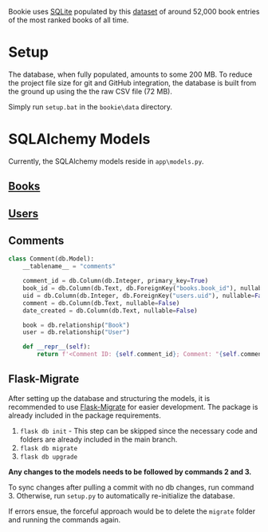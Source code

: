 Bookie uses [SQLite](https://www.sqlite.org/) populated by this [dataset](https://www.kaggle.com/datasets/pooriamst/best-books-ever-dataset) of around 52,000 book entries of the most ranked books of all time.

# Setup
The database, when fully populated, amounts to some 200 MB. To reduce the project file size for git and GitHub integration, the database is built from the ground up using the the raw CSV file (72 MB).

Simply run `setup.bat` in the `bookie\data` directory.

# SQLAlchemy Models
Currently, the SQLAlchemy models reside in `app\models.py`.

## [Books](Books.md)

## [Users](Users.md)

## Comments
```python
class Comment(db.Model):
    __tablename__ = "comments"

    comment_id = db.Column(db.Integer, primary_key=True)
    book_id = db.Column(db.Text, db.ForeignKey("books.book_id"), nullable=False)
    uid = db.Column(db.Integer, db.ForeignKey("users.uid"), nullable=False)
    comment = db.Column(db.Text, nullable=False)
    date_created = db.Column(db.Text, nullable=False)

    book = db.relationship("Book")
    user = db.relationship("User")

    def __repr__(self):
        return f'<Comment ID: {self.comment_id}; Comment: "{self.comment}"; UID: {self.uid}>'
```

## Flask-Migrate
After setting up the database and structuring the models, it is recommended to use [Flask-Migrate](https://flask-migrate.readthedocs.io/en/latest/) for easier development. The package is already included in the package requirements.

1. `flask db init` - This step can be skipped since the necessary code and folders are already included in the main branch.
2. `flask db migrate`
3. `flask db upgrade`

**Any changes to the models needs to be followed by commands 2 and 3.**

To sync changes after pulling a commit with no db changes, run command 3.
Otherwise, run `setup.py` to automatically re-initialize the database.


If errors ensue, the forceful approach would be to delete the `migrate` folder and running the commands again.
